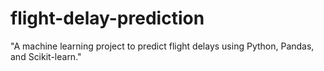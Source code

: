 # flight-delay-prediction
"A machine learning project to predict flight delays using Python, Pandas, and Scikit-learn."
